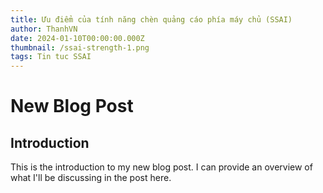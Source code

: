 ```yaml
---
title: Ưu điểm của tính năng chèn quảng cáo phía máy chủ (SSAI)
author: ThanhVN
date: 2024-01-10T00:00:00.000Z
thumbnail: /ssai-strength-1.png
tags: Tin tuc SSAI
---
```


# New Blog Post

## Introduction

This is the introduction to my new blog post. I can provide an overview of what I'll be discussing in the post here.